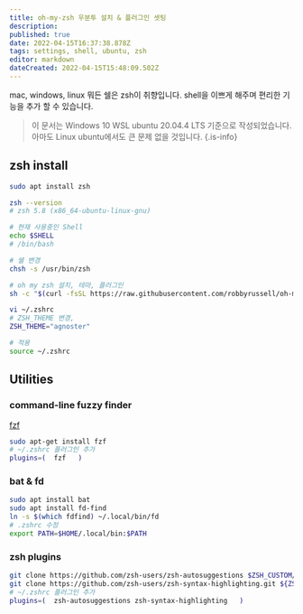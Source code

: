 ```yaml
---
title: oh-my-zsh 우분투 설치 & 플러그인 셋팅
description: 
published: true
date: 2022-04-15T16:37:38.878Z
tags: settings, shell, ubuntu, zsh
editor: markdown
dateCreated: 2022-04-15T15:48:09.502Z
---
```


mac, windows, linux 뭐든 쉘은 zsh이 취향입니다. shell을 이쁘게 해주며 편리한 기능을 추가 할 수 있습니다.

> 이 문서는 Windows 10 WSL ubuntu 20.04.4 LTS 기준으로 작성되었습니다. 아마도 Linux ubuntu에서도 큰 문제 없을 것입니다.
{.is-info}

## zsh install
```bash
sudo apt install zsh

zsh --version
# zsh 5.8 (x86_64-ubuntu-linux-gnu)

# 현재 사용중인 Shell
echo $SHELL
# /bin/bash

# 쉘 변경
chsh -s /usr/bin/zsh

# oh my zsh 설치, 테마, 플러그인
sh -c "$(curl -fsSL https://raw.githubusercontent.com/robbyrussell/oh-my-zsh/master/tools/install.sh)"

vi ~/.zshrc
# ZSH_THEME 변경, 
ZSH_THEME="agnoster"

# 적용
source ~/.zshrc
```

## Utilities
### command-line fuzzy finder
[fzf](https://github.com/junegunn/fzf#using-linux-package-managers)

```bash
sudo apt-get install fzf
# ~/.zshrc 플러그인 추가
plugins=(  fzf   )
```
### bat & fd
```bash
sudo apt install bat
sudo apt install fd-find
ln -s $(which fdfind) ~/.local/bin/fd
# .zshrc 수정 
export PATH=$HOME/.local/bin:$PATH

```


### zsh plugins
```bash
git clone https://github.com/zsh-users/zsh-autosuggestions $ZSH_CUSTOM/zsh-autosuggestions
git clone https://github.com/zsh-users/zsh-syntax-highlighting.git ${ZSH_CUSTOM:-~/.oh-my-zsh/custom}/plugins/zsh-syntax-highlighting
# ~/.zshrc 플러그인 추가
plugins=(  zsh-autosuggestions zsh-syntax-highlighting   )
```

```
